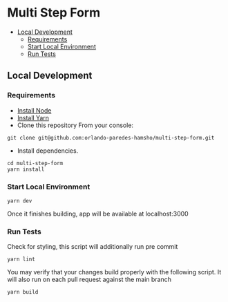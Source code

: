 # Multi Step Form

- [Local Development](#local-development)
  * [Requirements](#requirements)
  * [Start Local Environment](#start-local-environment)
  * [Run Tests](#run-tests)


## Local Development

### Requirements
- [Install Node](https://nodejs.org/en/)
- [Install Yarn](https://classic.yarnpkg.com/en/docs/install/)
- Clone this repository
From your console:
```
git clone git@github.com:orlando-paredes-hamsho/multi-step-form.git
```

- Install dependencies.

```
cd multi-step-form
yarn install
```

### Start Local Environment
```
yarn dev
```
Once it finishes building, app will be available at localhost:3000

### Run Tests

Check for styling, this script will additionally run pre commit
```
yarn lint
```

You may verify that your changes build properly with the following script.
It will also run on each pull request against the main branch
```
yarn build
```
